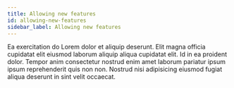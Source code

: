 ```yaml
---
title: Allowing new features
id: allowing-new-features
sidebar_label: Allowing new features
---
```


Ea exercitation do Lorem dolor et aliquip deserunt. Elit magna officia cupidatat elit eiusmod laborum aliquip aliqua cupidatat elit. Id in ea proident dolor. Tempor anim consectetur nostrud enim amet laborum pariatur ipsum ipsum reprehenderit quis non non. Nostrud nisi adipisicing eiusmod fugiat aliqua deserunt in sint velit occaecat.

